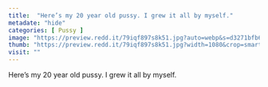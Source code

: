 ```yaml
---
title:  "Here’s my 20 year old pussy. I grew it all by myself."
metadate: "hide"
categories: [ Pussy ]
image: "https://preview.redd.it/79iqf897s8k51.jpg?auto=webp&s=d3271bfb61314ccf988219d30c3b11f833094317"
thumb: "https://preview.redd.it/79iqf897s8k51.jpg?width=1080&crop=smart&auto=webp&s=dd2a7815f1be2dd58a3c0735a16897d61739b5bb"
visit: ""
---
```

Here’s my 20 year old pussy. I grew it all by myself.
